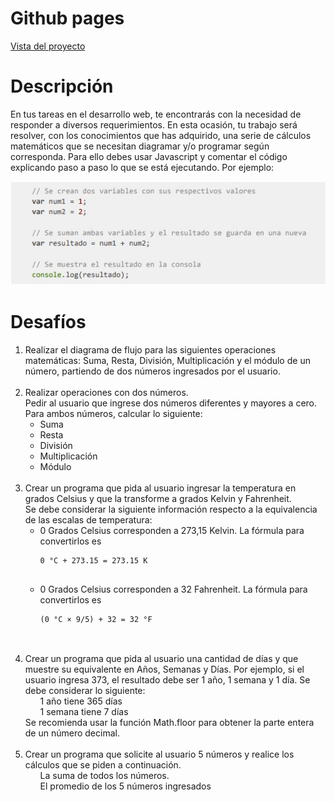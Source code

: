 <!DOCTYPE html>
<html>

<head>
  <meta charset="utf-8">
  <meta name="viewport" content="width=device-width, initial-scale=1.0">
  <link rel="stylesheet" href="https://stackedit.io/style.css" />
</head>

<body class="stackedit">
  <div class="stackedit__html">
    <h1 id="github-pages">Github pages</h1>
    <p><a href="https://josefamendezpruebaunodl.ga/Unidad_2/Prueba/Prueba_JosefaMendezGomez/index.html">Vista
        del proyecto</a></p>
    <h1 id="desafío">Descripción </h1>
    <p>En tus tareas en el desarrollo web, te encontrarás con la necesidad de responder a diversos requerimientos. En esta ocasión, tu trabajo será resolver, con los conocimientos que has adquirido, una serie de cálculos matemáticos que se necesitan diagramar y/o programar según corresponda.
    Para ello debes usar Javascript y comentar el código explicando paso a paso lo que se está
    ejecutando. Por ejemplo:</p>
    <img src="imgReadme/foto1.jpg" alt="">
    <h1>Desafíos</h1>
    <ol>
        <li>Realizar el diagrama de flujo para las siguientes operaciones matemáticas: Suma,
        Resta, División, Multiplicación y el módulo de un número, partiendo de dos números
        ingresados por el usuario.
        </li>
        <br>
        <li>
        Realizar operaciones con dos números.
        <br>
        Pedir al usuario que ingrese dos números diferentes y mayores a cero. Para ambos
        números, calcular lo siguiente:
        <ul>
        <li>
        Suma 
        </li>
        <li>
        Resta 
        </li>
        <li>
        División 
        </li>
        <li>
        Multiplicación 
        </li>
        <li>
        Módulo 
        </li>
        </ul>
        </li>
        <br>
        <li>
        Crear un programa que pida al usuario ingresar la temperatura en grados Celsius y
        que la transforme a grados Kelvin y Fahrenheit.
        <br>
        Se debe considerar la siguiente información respecto a la equivalencia de las
        escalas de temperatura:
        <ul>
        <li>
        0 Grados Celsius corresponden a 273,15 Kelvin. La fórmula para convertirlos
        es 
        <br>
        <pre><code>0 °C + 273.15 = 273.15 K
        </code></pre>
        </li>
        <li>
        0 Grados Celsius corresponden a 32 Fahrenheit. La fórmula para convertirlos
        es 
        <br>
        <pre><code>(0 °C × 9/5) + 32 = 32 °F
        </code></pre>
        </li>
        </ul>
        </li>
        <br>
        <li>
        Crear un programa que pida al usuario una cantidad de días y que muestre su
        equivalente en Años, Semanas y Días. Por ejemplo, si el usuario ingresa 373, el
        resultado debe ser 1 año, 1 semana y 1 día.
        Se debe considerar lo siguiente:
        <ul>
        1 año tiene 365 días
        </ul>
         <ul>
        1 semana tiene 7 días
        </ul>
        Se recomienda usar la función Math.floor para obtener la parte entera de un número
        decimal.
        </li>
        <br>
        <li>
        Crear un programa que solicite al usuario 5 números y realice los cálculos que se
        piden a continuación.
        <ul>
        La suma de todos los números.
        </ul>
        <ul>
        El promedio de los 5 números ingresados
        </ul>
        </li>
    </ol>
  </div>
</body>

</html>

